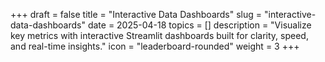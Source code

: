 +++
draft = false
title = "Interactive Data Dashboards"
slug = "interactive-data-dashboards"
date = 2025-04-18
topics = []
description = "Visualize key metrics with interactive Streamlit dashboards built for clarity, speed, and real-time insights."
icon = "leaderboard-rounded"
weight = 3
+++